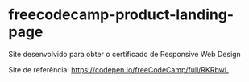 # freecodecamp-product-landing-page
Site desenvolvido para obter o certificado de Responsive Web Design

Site de referência: https://codepen.io/freeCodeCamp/full/RKRbwL
